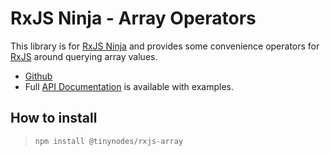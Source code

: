 # RxJS Ninja - Array Operators

This library is for [RxJS Ninja](https://github.com/tanepiper/rxjs-ninja) and provides some convenience
operators for [RxJS](https://rxjs-dev.firebaseapp.com/) around querying array values.

- [Github](https://github.com/tanepiper/rxjs-ninja)
- Full [API Documentation](https://rxjs.ninja) is available with examples.

## How to install

> `npm install @tinynodes/rxjs-array`

